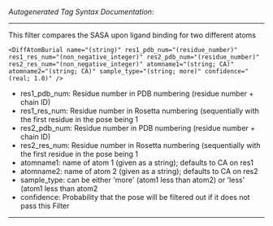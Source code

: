 _Autogenerated Tag Syntax Documentation:_

---
This filter compares the SASA upon ligand binding for two different atoms

```
<DiffAtomBurial name="(string)" res1_pdb_num="(residue_number)" res1_res_num="(non_negative_integer)" res2_pdb_num="(residue_number)" res2_res_num="(non_negative_integer)" atomname1="(string; CA)" atomname2="(string; CA)" sample_type="(string; more)" confidence="(real; 1.0)" />
```

-   res1_pdb_num: Residue number in PDB numbering (residue number + chain ID)
-   res1_res_num: Residue number in Rosetta numbering (sequentially with the first residue in the pose being 1
-   res2_pdb_num: Residue number in PDB numbering (residue number + chain ID)
-   res2_res_num: Residue number in Rosetta numbering (sequentially with the first residue in the pose being 1
-   atomname1: name of atom 1 (given as a string); defaults to CA on res1
-   atomname2: name of atom 2 (given as a string); defaults to CA on res2
-   sample_type: can be either 'more' (atom1 less than atom2) or 'less' (atom1 less than atom2
-   confidence: Probability that the pose will be filtered out if it does not pass this Filter

---
